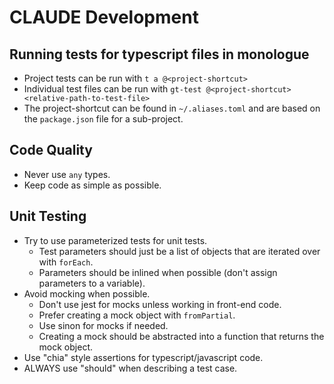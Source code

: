 # CLAUDE Development

## Running tests for typescript files in monologue

- Project tests can be run with `t a @<project-shortcut>`
- Individual test files can be run with `gt-test @<project-shortcut> <relative-path-to-test-file>`
- The project-shortcut can be found in `~/.aliases.toml` and are based on the `package.json` file for a sub-project.

## Code Quality

- Never use `any` types.
- Keep code as simple as possible.

## Unit Testing

- Try to use parameterized tests for unit tests.
  - Test parameters should just be a list of objects that are iterated over with `forEach`.
  - Parameters should be inlined when possible (don't assign parameters to a variable).
- Avoid mocking when possible.
  - Don't use jest for mocks unless working in front-end code.
  - Prefer creating a mock object with `fromPartial`.
  - Use sinon for mocks if needed.
  - Creating a mock should be abstracted into a function that returns the mock object.
- Use "chia" style assertions for typescript/javascript code.
- ALWAYS use "should" when describing a test case.
